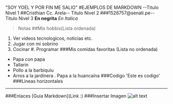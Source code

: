 "SOY YOEL Y POR FIN ME SALIO"
#EJEMPLOS DE MARKDOWN --Titulo Nivel 1
##Cristhian Cc. Arela-- Titulo Nivel 2
###1526757@senati.pe-- Titulo Nivel 3
**En negrita**
*En Italica*
>Notas
##Mis hobbis(Lista ordenada) 
1. Ver videos tecnologicos, noticias etc.
2. Jugar con mi sobrino
3. Cocinar
#. Programar
###Mis comidas favoritas (Lista no ordenada)
- Papa con papa
- Tallarin
- Pollo a la barbiquiu
- Arros a la jardinera 
. Papa a la huancaína
###Codigo
'Este es codigo'
###Lineas horizontales
---
###Enlaces 
[Guia Markdown](Link :)
###Insertar Imagen
![alt text]([https://wallpapers.com/images/high/cosmic-doge-nebula-pj9wsln4jrnrsutl.webp](https://res.cloudinary.com/twisted-road/image/upload/c_fill,g_auto,h_600,w_900,q_auto,f_auto/v1712017963/twisted_api/production/vehicles/szuin86jmsk57qigopus.jpg))

